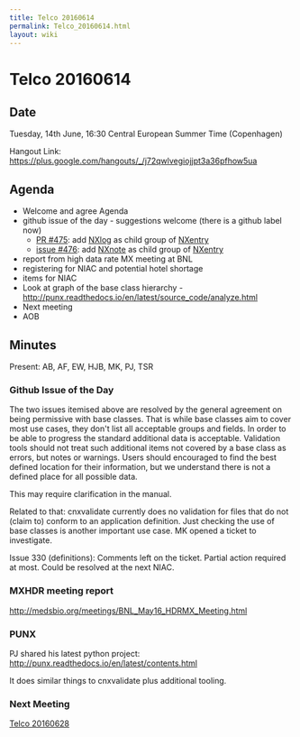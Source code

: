 ```yaml
---
title: Telco 20160614
permalink: Telco_20160614.html
layout: wiki
---
```

Telco 20160614
==============

Date
----

Tuesday, 14th June, 16:30 Central European Summer Time (Copenhagen)

Hangout Link:
<https://plus.google.com/hangouts/_/j72qwlvegiojjpt3a36pfhow5ua>

Agenda
------

-   Welcome and agree Agenda
-   github issue of the day - suggestions welcome (there is a github
    label now)
    -   [PR \#475](https://github.com/nexusformat/definitions/pull/475):
        add
        [NXlog](https://manual.nexusformat.org/classes/base_classes/NXlog.html)
        as child group of
        [NXentry](https://manual.nexusformat.org/classes/base_classes/NXentry.html)
    -   [issue
        \#476](https://github.com/nexusformat/definitions/pull/476): add
        [NXnote](https://manual.nexusformat.org/classes/base_classes/NXnote.html)
        as child group of
        [NXentry](https://manual.nexusformat.org/classes/base_classes/NXentry.html)
-   report from high data rate MX meeting at BNL
-   registering for NIAC and potential hotel shortage
-   items for NIAC
-   Look at graph of the base class hierarchy -
    <http://punx.readthedocs.io/en/latest/source_code/analyze.html>
-   Next meeting
-   AOB

Minutes
-------

Present: AB, AF, EW, HJB, MK, PJ, TSR

### Github Issue of the Day

The two issues itemised above are resolved by the general agreement on
being permissive with base classes. That is while base classes aim to
cover most use cases, they don't list all acceptable groups and fields.
In order to be able to progress the standard additional data is
acceptable. Validation tools should not treat such additional items not
covered by a base class as errors, but notes or warnings. Users should
encouraged to find the best defined location for their information, but
we understand there is not a defined place for all possible data.

This may require clarification in the manual.

Related to that: cnxvalidate currently does no validation for files that
do not (claim to) conform to an application definition. Just checking
the use of base classes is another important use case. MK opened a
ticket to investigate.

Issue 330 (definitions): Comments left on the ticket. Partial action
required at most. Could be resolved at the next NIAC.

### MXHDR meeting report

<http://medsbio.org/meetings/BNL_May16_HDRMX_Meeting.html>

### PUNX

PJ shared his latest python project:
<http://punx.readthedocs.io/en/latest/contents.html>

It does similar things to cnxvalidate plus additional tooling.

### Next Meeting

[Telco 20160628](Telco_20160628.html "wikilink")
